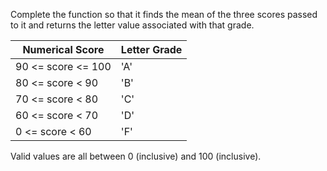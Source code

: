Complete the function so that it finds the mean of the three scores passed to it and returns the letter value associated with that grade.  

| Numerical Score     | Letter Grade |  
|---------------------|--------------|
| 90 <= score <= 100  |     'A'      |  
| 80 <= score < 90    |     'B'      |  
| 70 <= score < 80    |     'C'      |  
| 60 <= score < 70    |     'D'      |  
| 0 <= score < 60     |     'F'      |  

Valid values are all between 0 (inclusive) and 100 (inclusive). 
